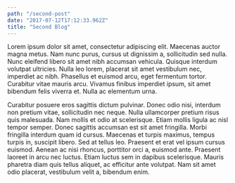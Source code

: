 ```yaml
---
path: "/second-post"
date: "2017-07-12T17:12:33.962Z"
title: "Second Blog"
---
```

Lorem ipsum dolor sit amet, consectetur adipiscing elit. Maecenas auctor magna metus. Nam nunc purus, cursus ut dignissim a, sollicitudin sed nulla. Nunc eleifend libero sit amet nibh accumsan vehicula. Quisque interdum volutpat ultricies. Nulla leo lorem, placerat sit amet vestibulum nec, imperdiet ac nibh. Phasellus et euismod arcu, eget fermentum tortor. Curabitur vitae mauris arcu. Vivamus finibus imperdiet ipsum, sit amet bibendum felis viverra et. Nulla ac elementum urna.

Curabitur posuere eros sagittis dictum pulvinar. Donec odio nisi, interdum non pretium vitae, sollicitudin nec neque. Nulla ullamcorper pretium risus quis malesuada. Nam mollis et odio at scelerisque. Etiam mollis ligula ac nisl tempor semper. Donec sagittis accumsan est sit amet fringilla. Morbi fringilla interdum quam id cursus. Maecenas et turpis maximus, tempus turpis in, suscipit libero. Sed at tellus leo. Praesent et erat vel ipsum cursus euismod. Aenean ac nisi rhoncus, porttitor orci a, euismod ante. Praesent laoreet in arcu nec luctus. Etiam luctus sem in dapibus scelerisque. Mauris pharetra diam quis tellus aliquet, ac efficitur ante volutpat. Nam sit amet odio placerat, vestibulum velit a, bibendum enim. 